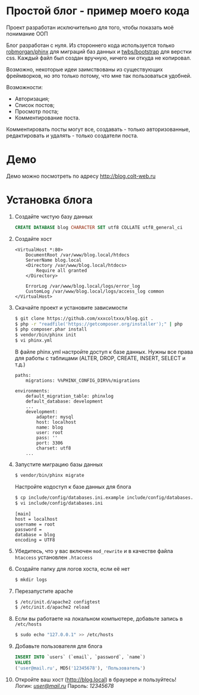 # Простой блог - пример моего кода
Проект разработан исключительно для того, чтобы показать моё понимание ООП

Блог разработан с нуля. Из стороннего кода используется только [robmorgan/phinx](https://github.com/robmorgan/phinx) для миграций баз данных и [twbs/bootstrap](https://github.com/twbs/bootstrap) для верстки css. Каждый файл был создан вручную, ничего ни откуда не копировал.

Возможно, некоторые идеи заимствованы из существующих фреймворков, но это только потому, что мне так пользоваться удобней.

Возможности:
* Авторизация;
* Список постов;
* Просмотр поста;
* Комментирование поста.

Комментировать посты могут все, создавать - только авторизованные, редактировать и удалять - только создатели поста.

# Демо
Демо можно посмотреть по адресу http://blog.colt-web.ru

# Установка блога
1. Создайте чистую базу данных
    ```sql
    CREATE DATABASE blog CHARACTER SET utf8 COLLATE utf8_general_ci
    ```
2. Создайте хост
    ```
    <VirtualHost *:80>
        DocumentRoot /var/www/blog.local/htdocs
        ServerName blog.local
        <Directory /var/www/blog.local/htdocs>
            Require all granted
        </Directory>
    
        ErrorLog /var/www/blog.local/logs/error_log
        CustomLog /var/www/blog.local/logs/access_log common
    </VirtualHost>
    ```
3. Скачайте проект и установите зависимости
    ```sh
    $ git clone https://github.com/xxxcoltxxx/blog.git .
    $ php -r "readfile('https://getcomposer.org/installer');" | php
    $ php composer.phar install
    $ vendor/bin/phinx init
    $ vi phinx.yml
    ```
    В файле phinx.yml настройте доступ к базе данных. Нужны все права для работы с таблицами (ALTER, DROP, CREATE, INSERT, SELECT и т.д.)
    ```
    paths:
        migrations: %%PHINX_CONFIG_DIR%%/migrations
    
    environments:
        default_migration_table: phinxlog
        default_database: development
        ...
        development:
            adapter: mysql
            host: localhost
            name: blog
            user: root
            pass: ''
            port: 3306
            charset: utf8
        ...
    ```

4. Запустите миграцию базы данных
    ```sh
    $ vendor/bin/phinx migrate
    ```
    Настройте кодоступ к базе данных для блога
    ```sh
    $ cp include/config/databases.ini.example include/config/databases.ini
    $ vi include/config/databases.ini
    ```
    ```
    [main]
    host = localhost
    username = root
    password =
    database = blog
    encoding = UTF8
    ```
5. Убедитесь, что у вас включен `mod_rewrite` и в качестве файла `htaccess` установлен `.htaccess`
6. Создайте папку для логов хоста, если её нет
    ```sh
    $ mkdir logs
    ```
7. Перезапустите apache
    ```sh
    $ /etc/init.d/apache2 configtest
    $ /etc/init.d/apache2 reload
    ```
8. Если вы работаете на локальном компьютере, добавьте запись в `/etc/hosts`
    ```sh
    $ sudo echo "127.0.0.1" >> /etc/hosts
    ```
9. Добавьте пользователя для блога
    ```sql
    INSERT INTO `users` (`email`, `password`, `name`)
    VALUES
    ('user@mail.ru', MD5('12345678'), 'Пользователь')
    ```
10. Откройте ваш хост (http://blog.local) в браузере и пользуйтесь!
    Логин: *user@mail.ru*
    Пароль: *12345678*
